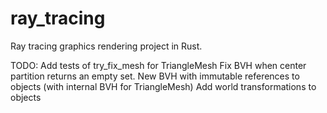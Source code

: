 # ray_tracing
Ray tracing graphics rendering project in Rust.

TODO:
Add tests of try_fix_mesh for TriangleMesh
Fix BVH when center partition returns an empty set.
New BVH with immutable references to objects (with internal BVH for TriangleMesh)
Add world transformations to objects